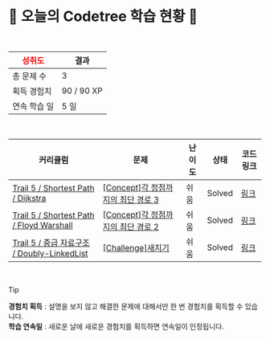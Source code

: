 # 🌲 오늘의 Codetree 학습 현황 🌲

<br />

| <span style="color:red;display:block;text-align:center;"> **성취도**</span> | 결과 |
|---|---|
| 총 문제 수 | 3 |
| 획득 경험치 | 90 / 90 XP |
| 연속 학습 일 | 5 일 |

<br />

|커리큘럼|문제|난이도|상태|코드 링크|
|---|---|---|---|---|
|[Trail 5 / Shortest Path / Dijkstra](https://www.codetree.ai/trail-info/intermediate-mid/)|[[Concept]각 정점까지의 최단 경로 3](https://www.codetree.ai/trails/complete/curated-cards/intro-shortest-path-to-each-vertex-3/)|쉬움|Solved|[링크](https://github.com/SSAFYSHYSHY/codetree-TILs/blob/main/250221/%EA%B0%81%20%EC%A0%95%EC%A0%90%EA%B9%8C%EC%A7%80%EC%9D%98%20%EC%B5%9C%EB%8B%A8%20%EA%B2%BD%EB%A1%9C%203/shortest-path-to-each-vertex-3.cpp)|
|[Trail 5 / Shortest Path / Floyd Warshall](https://www.codetree.ai/trail-info/intermediate-mid/)|[[Concept]각 정점까지의 최단 경로 2](https://www.codetree.ai/trails/complete/curated-cards/intro-shortest-path-to-each-vertex-2/)|쉬움|Solved|[링크](https://github.com/SSAFYSHYSHY/codetree-TILs/blob/main/250221/%EA%B0%81%20%EC%A0%95%EC%A0%90%EA%B9%8C%EC%A7%80%EC%9D%98%20%EC%B5%9C%EB%8B%A8%20%EA%B2%BD%EB%A1%9C%202/shortest-path-to-each-vertex-2.cpp)|
|[Trail 5 / 중급 자료구조 / Doubly-LinkedList](https://www.codetree.ai/trail-info/intermediate-mid/)|[[Challenge]새치기](https://www.codetree.ai/trails/complete/curated-cards/challenge-cut-in-line/)|쉬움|Solved|[링크](https://github.com/SSAFYSHYSHY/codetree-TILs/blob/main/250221/%EC%83%88%EC%B9%98%EA%B8%B0/cut-in-line.cpp)|


<br />

> [!TIP]
> **경험치 획득** : 설명을 보지 않고 해결한 문제에 대해서만 한 번 경험치를 획득할 수 있습니다.  
> **학습 연속일** : 새로운 날에 새로운 경험치를 획득하면 연속일이 인정됩니다.

